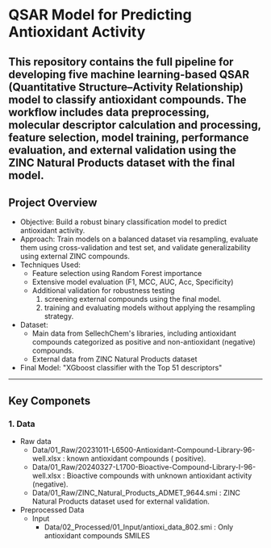 # QSAR Model for Predicting Antioxidant Activity
This repository contains the full pipeline for developing five machine learning-based QSAR (Quantitative Structure–Activity Relationship) model to classify antioxidant compounds. The workflow includes data preprocessing, molecular descriptor calculation and processing, feature selection, model training, performance evaluation, and external validation using the ZINC Natural Products dataset with the final model.
---

##  Project Overview
- Objective: Build a robust binary classification model to predict antioxidant activity.
- Approach: Train models on a balanced dataset via resampling, evaluate them using cross-validation and test set, and validate generalizability using external ZINC compounds.
- Techniques Used:
  - Feature selection using Random Forest importance
  - Extensive model evaluation (F1, MCC, AUC, Acc, Specificity)
  - Additional validation for robustness testing
    1. screening external compounds using the final model.
    2. training and evaluating models without applying the resampling strategy.
- Dataset:
  - Main data from SellechChem's libraries, including antioxidant compounds categorized as positive and non-antioxidant (negative) compounds.
  - External data from ZINC Natural Products dataset
- Final Model: "XGboost classifier with the Top 51 descriptors"  
---

## Key Componets
### 1. Data
   - Raw data
       - Data/01_Raw/20231011-L6500-Antioxidant-Compound-Library-96-well.xlsx : known antioxidant compounds ( positive).
       - Data/01_Raw/20240327-L1700-Bioactive-Compound-Library-I-96-well.xlsx : Bioactive compounds with unknown antioxidant activity (negative).
       - Data/01_Raw/ZINC_Natural_Products_ADMET_9644.smi : ZINC Natural Products dataset used for external validation.
   - Preprocessed Data
       - Input
         - Data/02_Processed/01_Input/antioxi_data_802.smi : Only antioxidant compounds SMILES
